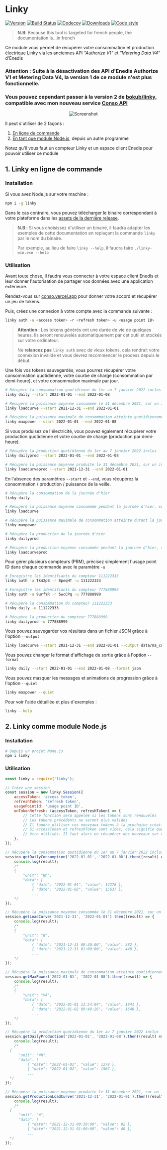 # Linky

[![Version](https://runkit.io/bokub/npm-version/branches/master/linky?style=flat)](https://www.npmjs.com/package/linky)
[![Build Status](https://flat.badgen.net/github/checks/bokub/linky?label=tests)](https://github.com/bokub/linky/actions/workflows/run.yml?query=branch%3Amaster)
[![Codecov](https://flat.badgen.net/codecov/c/github/bokub/linky/master)](https://codecov.io/gh/bokub/linky)
[![Downloads](https://flat.badgen.net/npm/dy/linky?color=FF9800)](https://www.npmjs.com/package/linky)
[![Code style](https://flat.badgen.net/badge/code%20style/prettier/ff69b4)](https://github.com/bokub/prettier-config)

> **N.B**: Because this tool is targeted for french people, the documentation is...in french

Ce module vous permet de récupérer votre consommation et production électrique Linky via les anciennes API _"Authorize V1"_ et _"Metering Data V4"_ d'Enedis

### Attention : Suite à la désactivation des API d'Enedis Authorize V1 et Metering Data V4, la version 1 de ce module n'est plus fonctionnelle.

### Vous pouvez cependant passer à la version 2 de [bokub/linky](https://github.com/bokub/linky), compatible avec mon nouveau service [Conso API](https://conso.boris.sh/)

<p align="center">
  <img src="https://user-images.githubusercontent.com/17952318/93326183-b5ba2400-f818-11ea-85cf-c278a1e32b58.gif" alt="Screenshot">
</p>

Il peut s'utiliser de 2 façons :

1. [En ligne de commande](#1-linky-en-ligne-de-commande)
2. [En tant que module Node.js](#2-linky-comme-module-nodejs), depuis un autre programme

Notez qu'il vous faut un compteur Linky et un espace client Enedis pour pouvoir utiliser ce module

## 1. Linky en ligne de commande

### Installation

Si vous avez Node.js sur votre machine :

```bash
npm i -g linky
```

Dans le cas contraire, vous pouvez télécharger le binaire correspondant à votre plateforme dans les [assets de la dernière release](https://github.com/bokub/linky/releases/latest).

> **N.B :** Si vous choisissez d'utiliser un binaire, il faudra adapter les exemples de cette documentation en replaçant la commande `linky` par le nom du binaire.
>
> Par exemple, au lieu de faire `linky --help`, il faudra faire `./linky-win.exe --help`

### Utilisation

Avant toute chose, il faudra vous connecter à votre espace client Enedis et leur donner l'autorisation de partager vos données avec une application extérieure.

Rendez-vous sur [conso.vercel.app](https://conso.vercel.app) pour donner votre accord et récupérer un jeu de tokens.

Puis, créez une connexion à votre compte avec la commande suivante :

```bash
linky auth -a <access token> -r <refresh token> -u <usage point ID>
```

> **Attention :** Les tokens générés ont une durée de vie de quelques heures. Ils seront renouvelés automatiquement par cet outil et stockés sur votre ordinateur.
>
> Ne **relancez pas** `linky auth` avec de vieux tokens, cela rendrait votre connexion invalide et vous devrez recommencer le process depuis le début.

Une fois vos tokens sauvegardés, vous pourrez récupérer votre consommation quotidienne, votre courbe de charge (consommation par demi-heure), et votre consommation maximale par jour.

```bash
# Récupère la consommation quotidienne du 1er au 7 janvier 2022 inclus
linky daily --start 2022-01-01 --end 2022-01-08

# Récupère la puissance moyenne consommée le 31 décembre 2021, sur un intervalle de 30 min
linky loadcurve --start 2021-12-31 --end 2022-01-01

# Récupère la puissance maximale de consommation atteinte quotidiennement du 1er au 7 janvier 2022 inclus
linky maxpower --start 2022-01-01 --end 2022-01-08
```

Si vous produisez de l'électricité, vous pouvez également récupérer votre production quotidienne et votre courbe de charge (production par demi-heure).

```bash
# Récupère la production quotidienne du 1er au 7 janvier 2022 inclus
linky dailyprod --start 2022-01-01 --end 2022-01-08

# Récupère la puissance moyenne produite le 31 décembre 2021, sur un intervalle de 30 min
linky loadcurveprod --start 2021-12-31 --end 2022-01-01
```

En l'absence des paramètres `--start` et `--end`, vous récupérez la consommation / production / puissance de la veille.

```bash
# Récupère la consommation de la journée d'hier
linky daily

# Récupère la puissance moyenne consommée pendant la journée d'hier, sur un intervalle de 30 min
linky loadcurve

# Récupère la puissance maximale de consommation atteinte durant la journée d'hier
linky maxpower

# Récupère la production de la journée d'hier
linky dailyprod

# Récupère la production moyenne consommée pendant la journée d'hier, sur un intervalle de 30 min
linky loadcurveprod
```

Pour gérer plusieurs compteurs (PRM), précisez simplement l'usage point ID dans chaque commande avec le paramètre `-u`

```bash
# Enregistre les identifiants du compteur 111222333
linky auth -a Tk42pB -r 8peqHT -u 111222333

# Enregistre les identifiants du compteur 777888999
linky auth -a 9urfYR -r 5wcCPq -u 777888999

# Récupère la consommation du compteur 111222333
linky daily -u 111222333

# Récupère la production du compteur 777888999
linky dailyprod -u 777888999
```

Vous pouvez sauvegarder vos résultats dans un fichier JSON grâce à l'option `--output`

```bash
linky loadcurve --start 2021-12-31 --end 2022-01-01 --output data/ma_conso.json
```

Vous pouvez changer le format d'affichage de sortie grâce à l'option `--format`

```bash
linky daily --start 2022-01-01 --end 2022-01-08 --format json
```

Vous pouvez masquer les messages et animations de progression grâce à l'option `--quiet`

```bash
linky maxpower --quiet
```

Pour voir l'aide détaillée et plus d'exemples :

```bash
linky --help
```

## 2. Linky comme module Node.js

### Installation

```bash
# Depuis un projet Node.js
npm i linky
```

### Utilisation

```js
const linky = require('linky');

// Créez une session
const session = new linky.Session({
    accessToken: 'access token',
    refreshToken: 'refresh token',
    usagePointId: 'usage point ID',
    onTokenRefresh: (accessToken, refreshToken) => {
        // Cette fonction sera appelée si les tokens sont renouvelés
        // Les tokens précédents ne seront plus valides
        // Il faudra utiliser ces nouveaux tokens à la prochaine création de session
        // Si accessToken et refreshToken sont vides, cela signifie que les tokens ne peuvent plus
        // être utilisés. Il faut alors en récupérer des nouveaux sur conso.vercel.app
    },
});

// Récupère la consommation quotidienne du 1er au 7 janvier 2022 inclus
session.getDailyConsumption('2022-01-01', '2022-01-08').then((result) => {
    console.log(result);
    /*
    {
        "unit": "Wh",
        "data": [
            { "date": "2022-01-01", "value": 12278 },
            { "date": "2022-01-02", "value": 15637 },
            ...
    */
});

// Récupère la puissance moyenne consommée le 31 décembre 2021, sur un intervalle de 30 min
session.getLoadCurve('2021-12-31', '2022-01-01').then((result) => {
    console.log(result);
    /*
    {
        "unit": "W",
        "data": [
            { "date": "2021-12-31 00:30:00", "value": 582 },
            { "date": "2021-12-31 01:00:00", "value": 448 },
            ...
    */
});

// Récupère la puissance maximale de consommation atteinte quotidiennement du 1er au 7 janvier 2022 inclus
session.getMaxPower('2022-01-01', '2022-01-08').then((result) => {
    console.log(result);
    /*
    {
        "unit": "VA",
        "data": [
            { "date": "2022-01-01 13:54:04", "value": 1941 },
            { "date": "2022-01-02 09:48:26", "value": 1648 },
            ...
    */
});

// Récupère la production quotidienne du 1er au 7 janvier 2022 inclus
session.getDailyProduction('2022-01-01', '2022-01-08').then((result) => {
    console.log(result);
    /*
  {
      "unit": "Wh",
      "data": [
          { "date": "2022-01-01", "value": 1278 },
          { "date": "2022-01-02", "value": 1567 },
          ...
  */
});

// Récupère la puissance moyenne produite le 31 décembre 2021, sur un intervalle de 30 min
session.getProductionLoadCurve('2021-12-31', '2022-01-01').then((result) => {
    console.log(result);
    /*
  {
      "unit": "W",
      "data": [
          { "date": "2021-12-31 00:30:00", "value": 82 },
          { "date": "2021-12-31 01:00:00", "value": 48 },
          ...
  */
});
```

